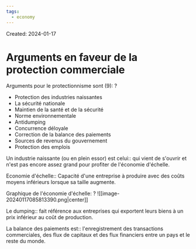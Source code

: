 ```yaml
---
tags:
  - economy
---
```

Created: 2024-01-17

# Arguments en faveur de la protection commerciale

Arguments pour le protectionnisme sont (9):
?
- Protection des industries naissantes
- La sécurité nationale
- Maintien de la santé et de la sécurité
- Norme environnementale
- Antidumping
- Concurrence déloyale
- Correction de la balance des paiements
- Sources de revenus du gouvernement
- Protection des emplois
<!--SR:!2024-02-12,12,210-->


Un industrie naissante (ou en plein essor) est celui:: qui vient de s'ouvrir et n'est pas encore assez grand pour profiter de l'économie d'échelle.
<!--SR:!2024-02-22,24,250-->

Economie d'échelle:: Capacité d'une entreprise à produire avec des coûts moyens inférieurs lorsque sa taille augmente.
<!--SR:!2024-02-14,12,190-->

Graphique de l'économie d'échelle:
?
![[image-20240117085813390.png|center]]
<!--SR:!2024-02-12,16,250-->



Le dumping:: fait référence aux entreprises qui exportent leurs biens à un prix inférieur au coût de production.
<!--SR:!2024-02-16,15,210-->

La balance des paiements est:: l'enregistrement des transactions commerciales, des flux de capitaux et des flux financiers entre un pays et le reste du monde.
<!--SR:!2024-02-15,18,250-->